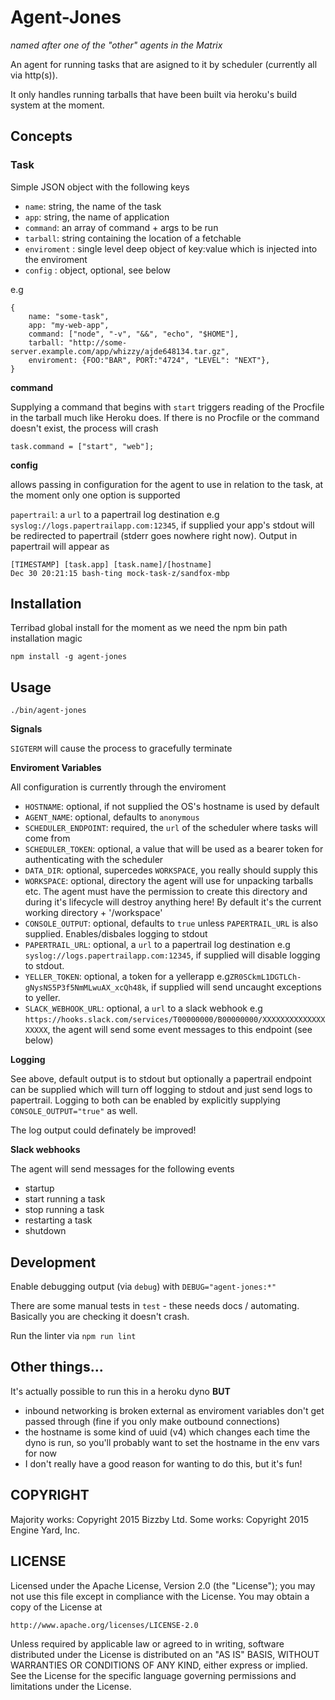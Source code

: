 # Agent-Jones

_named after one of the "other" agents in the Matrix_

An agent for running tasks that are asigned to it by scheduler (currently all via http(s)). 

It only handles running tarballs that have been built via heroku's build system at the moment.

## Concepts

### Task

Simple JSON object with the following keys
- `name`: string, the name of the task
- `app`: string, the name of application
- `command`: an array of command + args to be run
- `tarball`: string containing the location of a fetchable
- `enviroment` : single level deep object of key:value which is injected into the enviroment
- `config` : object, optional, see below

e.g
```
{
    name: "some-task",
    app: "my-web-app",
    command: ["node", "-v", "&&", "echo", "$HOME"],
    tarball: "http://some-server.example.com/app/whizzy/ajde648134.tar.gz",
    enviroment: {FOO:"BAR", PORT:"4724", "LEVEL": "NEXT"},
}
```

__command__

Supplying a command that begins with `start` triggers reading of the Procfile in the tarball much like Heroku does. If there is no Procfile or the command doesn't exist, the process will crash

```
task.command = ["start", "web"]; 
```

__config__

allows passing in configuration for the agent to use in relation to the task, at the moment only one option is supported

`papertrail`: a `url` to a papertrail log destination e.g `syslog://logs.papertrailapp.com:12345`, if supplied your app's stdout will be redirected to papertrail (stderr goes nowhere right now). Output in papertrail will appear as 
```
[TIMESTAMP] [task.app] [task.name]/[hostname] 
Dec 30 20:21:15 bash-ting mock-task-z/sandfox-mbp
```

## Installation

Terribad global install for the moment as we need the npm bin path installation magic

``` 
npm install -g agent-jones
```

## Usage

```
./bin/agent-jones
```

__Signals__

`SIGTERM` will cause the process to gracefully terminate


__Enviroment Variables__

All configuration is currently through the enviroment

- `HOSTNAME`: optional, if not supplied the OS's hostname is used by default
- `AGENT_NAME`: optional, defaults to `anonymous`
- `SCHEDULER_ENDPOINT`: required, the `url` of the scheduler where tasks will come from
- `SCHEDULER_TOKEN`: optional, a value that will be used as a bearer token for authenticating with the scheduler
- `DATA_DIR`: optional, supercedes `WORKSPACE`, you really should supply this
- `WORKSPACE`: optional, directory the agent will use for unpacking tarballs etc. The agent must have the permission to create this directory and during it's lifecycle will destroy anything here! By default it's the current working directory + '/workspace'
- `CONSOLE_OUTPUT`: optional, defaults to `true` unless `PAPERTRAIL_URL` is also supplied. Enables/disbales logging to stdout
- `PAPERTRAIL_URL`: optional, a `url` to a papertrail log destination e.g `syslog://logs.papertrailapp.com:12345`, if supplied will disable logging to stdout.
- `YELLER_TOKEN`: optional, a token for a yellerapp e.g`ZR0SCkmL1DGTLCh-gNysNS5P3f5NmMLwuAX_xcQh48k`, if supplied will send uncaught exceptions to yeller.
- `SLACK_WEBHOOK_URL`: optional, a `url` to a slack webhook e.g `https://hooks.slack.com/services/T00000000/B00000000/XXXXXXXXXXXXXXXXXXX`, the agent will send some event messages to this endpoint (see below)

__Logging__

See above, default output is to stdout but optionally a papertrail endpoint can be supplied which will turn off logging to stdout and just send logs to papertrail. Logging to both can be enabled by explicitly supplying `CONSOLE_OUTPUT="true"` as well.

The log output could definately be improved!

__Slack webhooks__

The agent will send messages for the following events

- startup 
- start running a task
- stop running a task
- restarting a task
- shutdown

## Development

Enable debugging output (via `debug`) with `DEBUG="agent-jones:*"`

There are some manual tests in `test` - these needs docs / automating. Basically you are checking it doesn't crash.

Run the linter via `npm run lint`

## Other things...

It's actually possible to run this in a heroku dyno
__BUT__
- inbound networking is broken external as enviroment variables don't get passed through (fine if you only make outbound connections)
- the hostname is some kind of uuid (v4) which changes each time the dyno is run, so you'll probably want to set the hostname in the env vars for now
- I don't really have a good reason for wanting to do this, but it's fun!

## COPYRIGHT 

Majority works: Copyright 2015 Bizzby Ltd.
Some works: Copyright 2015 Engine Yard, Inc.

## LICENSE

Licensed under the Apache License, Version 2.0 (the "License");
you may not use this file except in compliance with the License.
You may obtain a copy of the License at

    http://www.apache.org/licenses/LICENSE-2.0

Unless required by applicable law or agreed to in writing, software
distributed under the License is distributed on an "AS IS" BASIS,
WITHOUT WARRANTIES OR CONDITIONS OF ANY KIND, either express or implied.
See the License for the specific language governing permissions and
limitations under the License.